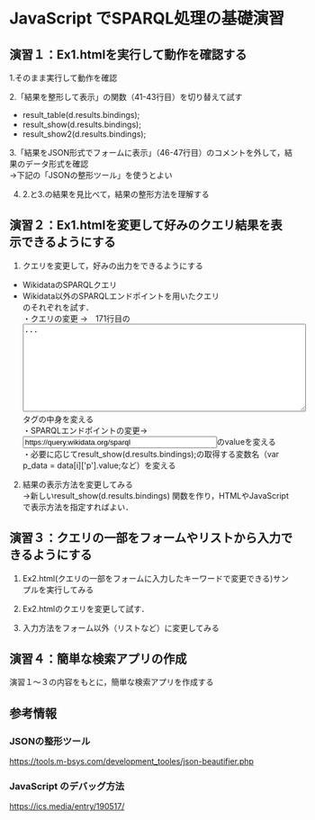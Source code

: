 # JavaScript でSPARQL処理の基礎演習
## 演習１：Ex1.htmlを実行して動作を確認する
1.そのまま実行して動作を確認  

2.「結果を整形して表示」の関数（41-43行目）を切り替えて試す  
 - result_table(d.results.bindings);  
 - result_show(d.results.bindings);  
 - result_show2(d.results.bindings);  
 
3.「結果をJSON形式でフォームに表示」（46-47行目）のコメントを外して，結果のデータ形式を確認   
→下記の「JSONの整形ツール」を使うとよい  

4. 2.と3.の結果を見比べて，結果の整形方法を理解する  

## 演習２：Ex1.htmlを変更して好みのクエリ結果を表示できるようにする
1. クエリを変更して，好みの出力をできるようにする  
 - WikidataのSPARQLクエリ  
 - Wikidata以外のSPARQLエンドポイントを用いたクエリ  
 のそれぞれを試す．  
・クエリの変更 →　171行目の<textarea id="query_area" cols="60" rows="10">...</textarea>タグの中身を変える  
・SPARQLエンドポイントの変更→<input type="text" id="endpoint" size="40" value="https://query.wikidata.org/sparql">のvalueを変える  
・必要に応じてresult_show(d.results.bindings);の取得する変数名（var p_data = data[i]['p'].value;など）を変える  

2. 結果の表示方法を変更してみる  
→新しいresult_show(d.results.bindings) 関数を作り，HTMLやJavaScriptで表示方法を指定すればよい．  
 
## 演習３：クエリの一部をフォームやリストから入力できるようにする   
1. Ex2.html(クエリの一部をフォームに入力したキーワードで変更できる)サンプルを実行してみる  

2. Ex2.htmlのクエリを変更して試す．

3. 入力方法をフォーム以外（リストなど）に変更してみる

## 演習４：簡単な検索アプリの作成
演習１～３の内容をもとに，簡単な検索アプリを作成する

## 参考情報
### JSONの整形ツール
https://tools.m-bsys.com/development_tooles/json-beautifier.php

### JavaScript のデバッグ方法
https://ics.media/entry/190517/
